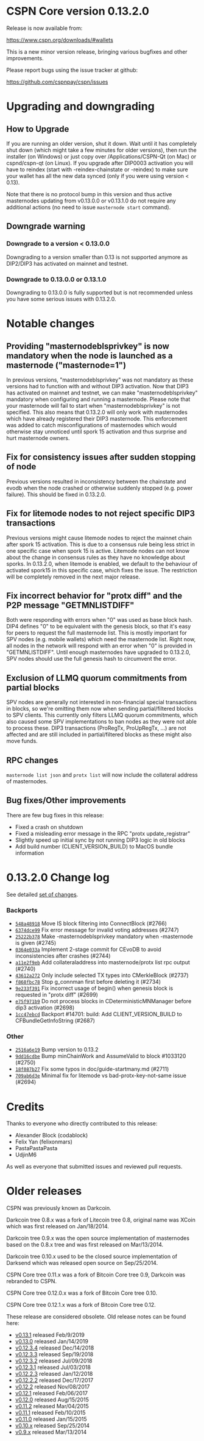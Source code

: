 CSPN Core version 0.13.2.0
==========================

Release is now available from:

  <https://www.cspn.org/downloads/#wallets>

This is a new minor version release, bringing various bugfixes and other improvements.

Please report bugs using the issue tracker at github:

  <https://github.com/cspnpay/cspn/issues>


Upgrading and downgrading
=========================

How to Upgrade
--------------

If you are running an older version, shut it down. Wait until it has completely
shut down (which might take a few minutes for older versions), then run the
installer (on Windows) or just copy over /Applications/CSPN-Qt (on Mac) or
cspnd/cspn-qt (on Linux). If you upgrade after DIP0003 activation you will
have to reindex (start with -reindex-chainstate or -reindex) to make sure
your wallet has all the new data synced (only if you were using version < 0.13).

Note that there is no protocol bump in this version and thus active masternodes
updating from v0.13.0.0 or v0.13.1.0 do not require any additional actions (no need to issue
`masternode start` command).

Downgrade warning
-----------------

### Downgrade to a version < 0.13.0.0

Downgrading to a version smaller than 0.13 is not supported anymore as DIP2/DIP3 has activated
on mainnet and testnet.

### Downgrade to 0.13.0.0 or 0.13.1.0

Downgrading to 0.13.0.0 is fully supported but is not recommended unless you have some serious issues with 0.13.2.0.

Notable changes
===============

Providing "masternodeblsprivkey" is now mandatory when the node is launched as a masternode ("masternode=1")
------------------------------------------------------------------------
In previous versions, "masternodeblsprivkey" was not mandatory as these versions had to function with and without DIP3
activation. Now that DIP3 has activated on mainnet and testnet, we can make "masternodeblsprivkey" mandatory when
configuring and running a masternode. Please note that your masternode will fail to start when "masternodeblsprivkey"
is not specified. This also means that 0.13.2.0 will only work with masternodes which have already registered their
DIP3 masternode. This enforcement was added to catch misconfigurations of masternodes which would otherwise stay
unnoticed until spork 15 activation and thus surprise and hurt masternode owners.

Fix for consistency issues after sudden stopping of node
--------------------------------------------------------
Previous versions resulted in inconsistency between the chainstate and evodb when the node crashed or otherwise suddenly
stopped (e.g. power failure). This should be fixed in 0.13.2.0. 

Fix for litemode nodes to not reject specific DIP3 transactions
---------------------------------------------------------------
Previous versions might cause litemode nodes to reject the mainnet chain after spork 15 activation. This is due to a
consensus rule being less strict in one specific case when spork 15 is active. Litemode nodes can not know about the
change in consensus rules as they have no knowledge about sporks. In 0.13.2.0, when litemode is enabled, we default to the
behaviour of activated spork15 in this specific case, which fixes the issue. The restriction will be completely removed
in the next major release.

Fix incorrect behavior for "protx diff" and the P2P message "GETMNLISTDIFF"
---------------------------------------------------------------------------
Both were responding with errors when "0" was used as base block hash. DIP4 defines "0" to be equivalent with the
genesis block, so that it's easy for peers to request the full masternode list.
This is mostly important for SPV nodes (e.g. mobile wallets) which need the masternode list. Right now, all nodes in
the network will respond with an error when "0" is provided in  "GETMNLISTDIFF". Until enough masternodes have upgraded
to 0.13.2.0, SPV nodes should use the full genesis hash to circumvent the error.

Exclusion of LLMQ quorum commitments from partial blocks
--------------------------------------------------------
SPV nodes are generally not interested in non-financial special transactions in blocks, so we're omitting them now when
sending partial/filtered blocks to SPV clients. This currently only filters LLMQ quorum commitments, which also caused
some SPV implementations to ban nodes as they were not able to process these. DIP3 transactions (ProRegTx, ProUpRegTx, ...)
are not affected and are still included in partial/filtered blocks as these might also move funds. 

RPC changes
-----------
`masternode list json` and `protx list` will now include the collateral address of masternodes.

Bug fixes/Other improvements
----------------------------
There are few bug fixes in this release:
- Fixed a crash on shutdown
- Fixed a misleading error message in the RPC "protx update_registrar"  
- Slightly speed up initial sync by not running DIP3 logic in old blocks
- Add build number (CLIENT_VERSION_BUILD) to MacOS bundle information 

 0.13.2.0 Change log
===================

See detailed [set of changes](https://github.com/cspnpay/cspn/compare/v0.13.1.0...cspnpay:v0.13.2.0).

### Backports

- [`548a48918`](https://github.com/cspnpay/cspn/commit/548a48918) Move IS block filtering into ConnectBlock (#2766)
- [`6374dce99`](https://github.com/cspnpay/cspn/commit/6374dce99) Fix error message for invalid voting addresses (#2747)
- [`25222b378`](https://github.com/cspnpay/cspn/commit/25222b378) Make -masternodeblsprivkey mandatory when -masternode is given (#2745)
- [`0364e033a`](https://github.com/cspnpay/cspn/commit/0364e033a) Implement 2-stage commit for CEvoDB to avoid inconsistencies after crashes (#2744)
- [`a11e2f9eb`](https://github.com/cspnpay/cspn/commit/a11e2f9eb) Add collateraladdress into masternode/protx list rpc output (#2740)
- [`43612a272`](https://github.com/cspnpay/cspn/commit/43612a272) Only include selected TX types into CMerkleBlock (#2737)
- [`f868fbc78`](https://github.com/cspnpay/cspn/commit/f868fbc78) Stop g_connman first before deleting it (#2734)
- [`9e233f391`](https://github.com/cspnpay/cspn/commit/9e233f391) Fix incorrect usage of begin() when genesis block is requested in "protx diff" (#2699)
- [`e75f971b9`](https://github.com/cspnpay/cspn/commit/e75f971b9) Do not process blocks in CDeterministicMNManager before dip3 activation (#2698)
- [`1cc47ebcd`](https://github.com/cspnpay/cspn/commit/1cc47ebcd) Backport #14701: build: Add CLIENT_VERSION_BUILD to CFBundleGetInfoString (#2687)

### Other

- [`2516a6e19`](https://github.com/cspnpay/cspn/commit/2516a6e19) Bump version to 0.13.2
- [`9dd16cdbe`](https://github.com/cspnpay/cspn/commit/9dd16cdbe) Bump minChainWork and AssumeValid to block #1033120 (#2750)
- [`18f087b27`](https://github.com/cspnpay/cspn/commit/18f087b27) Fix some typos in doc/guide-startmany.md (#2711)
- [`709ab6d3e`](https://github.com/cspnpay/cspn/commit/709ab6d3e) Minimal fix for litemode vs bad-protx-key-not-same issue (#2694)

Credits
=======

Thanks to everyone who directly contributed to this release:

- Alexander Block (codablock)
- Felix Yan (felixonmars)
- PastaPastaPasta
- UdjinM6

As well as everyone that submitted issues and reviewed pull requests.

Older releases
==============

CSPN was previously known as Darkcoin.

Darkcoin tree 0.8.x was a fork of Litecoin tree 0.8, original name was XCoin
which was first released on Jan/18/2014.

Darkcoin tree 0.9.x was the open source implementation of masternodes based on
the 0.8.x tree and was first released on Mar/13/2014.

Darkcoin tree 0.10.x used to be the closed source implementation of Darksend
which was released open source on Sep/25/2014.

CSPN Core tree 0.11.x was a fork of Bitcoin Core tree 0.9,
Darkcoin was rebranded to CSPN.

CSPN Core tree 0.12.0.x was a fork of Bitcoin Core tree 0.10.

CSPN Core tree 0.12.1.x was a fork of Bitcoin Core tree 0.12.

These release are considered obsolete. Old release notes can be found here:

- [v0.13.1](https://github.com/cspnpay/cspn/blob/master/doc/release-notes/cspn/release-notes-0.13.1.md) released Feb/9/2019
- [v0.13.0](https://github.com/cspnpay/cspn/blob/master/doc/release-notes/cspn/release-notes-0.13.0.md) released Jan/14/2019
- [v0.12.3.4](https://github.com/cspnpay/cspn/blob/master/doc/release-notes/cspn/release-notes-0.12.3.4.md) released Dec/14/2018
- [v0.12.3.3](https://github.com/cspnpay/cspn/blob/master/doc/release-notes/cspn/release-notes-0.12.3.3.md) released Sep/19/2018
- [v0.12.3.2](https://github.com/cspnpay/cspn/blob/master/doc/release-notes/cspn/release-notes-0.12.3.2.md) released Jul/09/2018
- [v0.12.3.1](https://github.com/cspnpay/cspn/blob/master/doc/release-notes/cspn/release-notes-0.12.3.1.md) released Jul/03/2018
- [v0.12.2.3](https://github.com/cspnpay/cspn/blob/master/doc/release-notes/cspn/release-notes-0.12.2.3.md) released Jan/12/2018
- [v0.12.2.2](https://github.com/cspnpay/cspn/blob/master/doc/release-notes/cspn/release-notes-0.12.2.2.md) released Dec/17/2017
- [v0.12.2](https://github.com/cspnpay/cspn/blob/master/doc/release-notes/cspn/release-notes-0.12.2.md) released Nov/08/2017
- [v0.12.1](https://github.com/cspnpay/cspn/blob/master/doc/release-notes/cspn/release-notes-0.12.1.md) released Feb/06/2017
- [v0.12.0](https://github.com/cspnpay/cspn/blob/master/doc/release-notes/cspn/release-notes-0.12.0.md) released Aug/15/2015
- [v0.11.2](https://github.com/cspnpay/cspn/blob/master/doc/release-notes/cspn/release-notes-0.11.2.md) released Mar/04/2015
- [v0.11.1](https://github.com/cspnpay/cspn/blob/master/doc/release-notes/cspn/release-notes-0.11.1.md) released Feb/10/2015
- [v0.11.0](https://github.com/cspnpay/cspn/blob/master/doc/release-notes/cspn/release-notes-0.11.0.md) released Jan/15/2015
- [v0.10.x](https://github.com/cspnpay/cspn/blob/master/doc/release-notes/cspn/release-notes-0.10.0.md) released Sep/25/2014
- [v0.9.x](https://github.com/cspnpay/cspn/blob/master/doc/release-notes/cspn/release-notes-0.9.0.md) released Mar/13/2014

